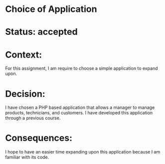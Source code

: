 # Choice of Application
# Status: accepted
# Context:
For this assignment, I am require to choose a simple application to expand upon.

# Decision:
I have chosen a PHP based application that allows a manager to manage products, technicians, and customers. I have developed this application through a previous course.

# Consequences:
I hope to have an easier time expanding upon this application because I am familiar with its code.